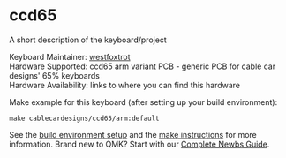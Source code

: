 # ccd65

A short description of the keyboard/project

Keyboard Maintainer: [westfoxtrot](https://github.com/westfoxtrot)  
Hardware Supported: ccd65 arm variant PCB - generic PCB for cable car designs' 65% keyboards  
Hardware Availability: links to where you can find this hardware

Make example for this keyboard (after setting up your build environment):

    make cablecardesigns/ccd65/arm:default

See the [build environment setup](https://docs.qmk.fm/#/getting_started_build_tools) and the [make instructions](https://docs.qmk.fm/#/getting_started_make_guide) for more information. Brand new to QMK? Start with our [Complete Newbs Guide](https://docs.qmk.fm/#/newbs).
